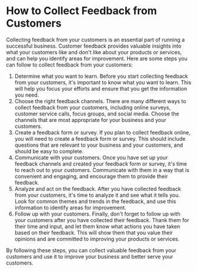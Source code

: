 # How to Collect Feedback from Customers

Collecting feedback from your customers is an essential part of running a successful business. Customer feedback provides valuable insights into what your customers like and don't like about your products or services, and can help you identify areas for improvement. Here are some steps you can follow to collect feedback from your customers:

1. Determine what you want to learn. Before you start collecting feedback from your customers, it's important to know what you want to learn. This will help you focus your efforts and ensure that you get the information you need.
2. Choose the right feedback channels. There are many different ways to collect feedback from your customers, including online surveys, customer service calls, focus groups, and social media. Choose the channels that are most appropriate for your business and your customers.
3. Create a feedback form or survey. If you plan to collect feedback online, you will need to create a feedback form or survey. This should include questions that are relevant to your business and your customers, and should be easy to complete.
4. Communicate with your customers. Once you have set up your feedback channels and created your feedback form or survey, it's time to reach out to your customers. Communicate with them in a way that is convenient and engaging, and encourage them to provide their feedback.
5. Analyze and act on the feedback. After you have collected feedback from your customers, it's time to analyze it and see what it tells you. Look for common themes and trends in the feedback, and use this information to identify areas for improvement.
6. Follow up with your customers. Finally, don't forget to follow up with your customers after you have collected their feedback. Thank them for their time and input, and let them know what actions you have taken based on their feedback. This will show them that you value their opinions and are committed to improving your products or services.

By following these steps, you can collect valuable feedback from your customers and use it to improve your business and better serve your customers.
